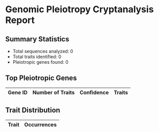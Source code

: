 # Genomic Pleiotropy Cryptanalysis Report

## Summary Statistics

- Total sequences analyzed: 0
- Total traits identified: 0
- Pleiotropic genes found: 0

## Top Pleiotropic Genes

| Gene ID | Number of Traits | Confidence | Traits |
|---------|------------------|------------|--------|

## Trait Distribution

| Trait | Occurrences |
|-------|-------------|
